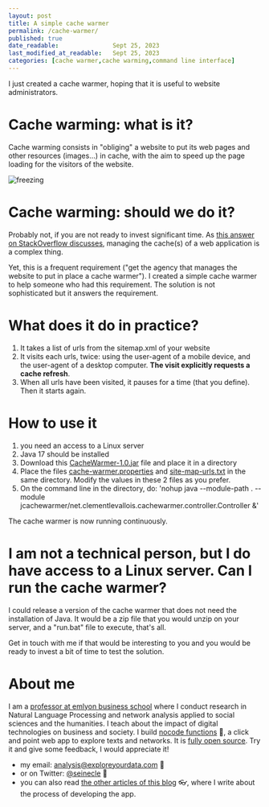 ```yaml
---
layout: post
title: A simple cache warmer
permalink: /cache-warmer/
published: true
date_readable:               Sept 25, 2023
last_modified_at_readable:   Sept 25, 2023
categories: [cache warmer,cache warming,command line interface]
---
```

I just created a cache warmer, hoping that it is useful to website administrators.

# Cache warming: what is it?
Cache warming consists in "obliging" a website to put its web pages and other resources (images...) in cache, with the aim to speed up the page loading for the visitors of the website.

![freezing](https://github.com/seinecle/blog/assets/1244100/5377e135-77fe-4fd8-8889-d49025248a18)

# Cache warming: should we do it?
Probably not, if you are not ready to invest significant time.
As [this answer on StackOverflow discusses](https://webmasters.stackexchange.com/a/143224/121497), managing the cache(s) of a web application is a complex thing.

Yet, this is a frequent requirement ("get the agency that manages the website to put in place a cache warmer").
I created a simple cache warmer to help someone who had this requirement. The solution is not sophisticated but it answers the requirement.

# What does it do in practice?

1. It takes a list of urls from the sitemap.xml of your website
2. It visits each urls, twice: using the user-agent of a mobile device, and the user-agent of a desktop computer. **The visit explicitly requests a cache refresh**.
3. When all urls have been visited, it pauses for a time (that you define). Then it starts again.

# How to use it

1. you need an access to a Linux server
2. Java 17 should be installed
3. Download this [CacheWarmer-1.0.jar](https://github.com/seinecle/jcachewarmer/tree/main/target) file and place it in a directory
4. Place the files [cache-warmer.properties](https://github.com/seinecle/jcachewarmer/blob/main/cache-warmer.properties) and [site-map-urls.txt](https://github.com/seinecle/jcachewarmer/blob/main/site-map-urls.txt) in the same directory. Modify the values in these 2 files as you prefer. 
5. On the command line in the directory, do: 'nohup java --module-path . --module jcachewarmer/net.clementlevallois.cachewarmer.controller.Controller &'

The cache warmer is now running continuously.

# I am not a technical person, but I do have access to a Linux server. Can I run the cache warmer?

I could release a version of the cache warmer that does not need the installation of Java.
It would be a zip file that you would unzip on your server, and a "run.bat" file to execute, that's all.

Get in touch with me if that would be interesting to you and you would be ready to invest a bit of time to test the solution.
  
# About me
I am a [professor at emlyon business school](https://www.linkedin.com/in/levallois/) where I conduct research in Natural Language Processing and network analysis applied to social sciences and the humanities. I teach about the impact of digital technologies on business and society. I  build [nocode functions](https://nocodefunctions.com) 🔎, a click and point web app to explore texts and networks. It is [fully open source](https://github.com/seinecle/nocodefunctions). Try it and give some feedback, I would appreciate it!

* my email: [analysis@exploreyourdata.com](mailto:analysis@exploreyourdata.com) 📧
* or on Twitter: [@seinecle](https://twitter.com/seinecle) 📱
* you can also read [the other articles of this blog](https://nocodefunctions.com/blog) 👓, where I write about the process of developing the app.

